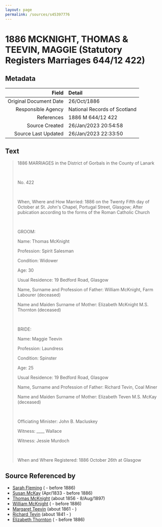 ```yaml
---
layout: page
permalink: /sources/s45397776
---
```


# 1886 MCKNIGHT, THOMAS & TEEVIN, MAGGIE (Statutory Registers Marriages 644/12 422)

## Metadata
Field | Detail
---:|:---
Original Document Date | 26/Oct/1886
Responsible Agency | National Records of Scotland
References | 1886 M 644/12 422
Source Created | 26/Jan/2023 20:54:58
Source Last Updated | 26/Jan/2023 22:33:50

## Text

> 1886 MARRIAGES in the District of Gorbals in the County of Lanark
>
> <br/>
>
> No. 422
>
> <br/>
>
> When, Where and How Married: 1886 on the Twenty Fifth day of October at St. John's Chapel, Portugal Street, Glasgow; After pubication according to the forms of the Roman Catholic Church
>
> <br/>
>
> GROOM:
>
> Name: Thomas McKnight
>
> Profession: Spirit Salesman
>
> Condition: Widower
>
> Age: 30
>
> Usual Residence: 19 Bedford Road, Glasgow
>
> Name, Surname and Profession of Father: William McKnight, Farm Labourer (deceased)
>
> Name and Maiden Surname of Mother: Elizabeth McKnight M.S. Thornton (deceased)
>
> <br/>
>
> BRIDE: 
>
> Name: Maggie Teevin
>
> Profession: Laundress
>
> Condition: Spinster
>
> Age: 25
>
> Usual Residence: 19 Bedford Road, Glasgow
>
> Name, Surname and Profession of Father: Richard Tevin, Coal Miner
>
> Name and Maiden Surname of Mother: Elizabeth Teven M.S. McKay (deceased)
>
> <br/>
>
> Officiating Minister: John B. Macluskey
>
> Witness: ____ Wallace
>
> Witness: Jessie Murdoch
>
> <br/>
>
> When and Where Registered: 1886 October 26th at Glasgow
>

## Source Referenced by

* [Sarah Fleming](../people/@286084@-sarah-fleming-b-d1886.md) ( - before 1886)
* [Susan McKay](../people/@29671874@-susan-mckay-b1833-4-d1886.md) (Apr/1833 - before 1886)
* [Thomas McKnight](../people/@6387698@-thomas-mcknight-b1856-d1897-8-8.md) (about 1856 - 8/Aug/1897)
* [William McKnight](../people/@38388851@-william-mcknight-b-d1886.md) ( - before 1886)
* [Margaret Teevin](../people/@7753096@-margaret-teevin-b1861-d.md) (about 1861 - )
* [Richard Tevin](../people/@65007133@-richard-tevin-b1841-d.md) (about 1841 - )
* [Elizabeth Thornton](../people/@69380928@-elizabeth-thornton-b-d1886.md) ( - before 1886)
